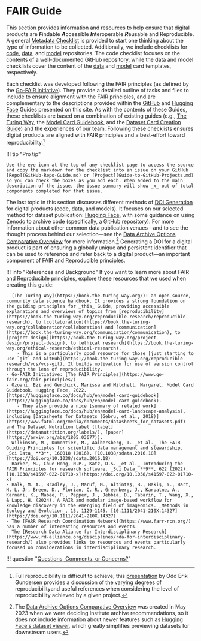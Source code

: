 # FAIR Guide

This section provides information and resources to help ensure that digital products are ***F***indable ***A***ccessible ***I***nteroperable ***R***eusable and Reproducible. A general [Metadata Checklist](Metadata-Checklist.md) is provided to start one thinking about the type of information to be collected. Additionally, we include checklists for [code](Code-Checklist.md), [data](Data-Checklist.md), and [model](Model-Checklist.md) repositories. The code checklist focuses on the contents of a well-documented GitHub repository, while the data and model checklists cover the content of the [data](HF_DatasetCard_Template_mkdocs.md/) and [model](HF_ModelCard_Template_mkdocs.md/) card templates, respectively.

Each checklist was developed following the FAIR principles (as defined by the [Go-FAIR Initiative](https://www.go-fair.org/fair-principles/)). They provide a detailed outline of tasks and files to include to ensure alignment with the FAIR principles, and are complementary to the descriptions provided within the [GitHub](GitHub-Repo-Guide.md) and [Hugging Face](Hugging-Face-Repo-Guide.md) Guides presented on this site. As with the contents of these Guides, these checklists are based on a combination of existing guides (e.g., [The Turing Way](https://book.the-turing-way.org/), the [Model Card Guidebook](https://huggingface.co/docs/hub/en/model-card-annotated), and the [Dataset Card Creation Guide](https://github.com/huggingface/datasets/blob/main/templates/README_guide.md)) and the experiences of our team. Following these checklists ensures digital products are aligned with FAIR principles and a best-effort toward reproducibility.[^1]

!!! tip "Pro tip"

    Use the eye icon at the top of any checklist page to access the source and copy the markdown for the checklist into an issue on your GitHub [Repo](GitHub-Repo-Guide.md) or [Project](Guide-to-GitHub-Projects.md) so you can check the boxes as you add each. When added to the main description of the issue, the issue summary will show _x_ out of total components completed for that issue.

The last topic in this section discusses different methods of [DOI Generation](DOI-Generation.md) for digital products (code, data, and models). It focuses on our selected method for dataset publication: [Hugging Face](https://huggingface.co/), with some guidance on using [Zenodo](https://zenodo.org/) to archive code (specifically, a GitHub repository). For more information about other common data publication venues&mdash;and to see the thought process behind our selection&mdash;see the [Data Archive Options Comparative Overview](../pdfs/Data_Archive-Publication-Options-Comparative-Overview.pdf) for more information.[^2] Generating a DOI for a digital product is part of ensuring a globally unique and persistent identifier that can be used to reference and refer back to a digital product&mdash;an important component of FAIR and Reproducible principles.

!!! info "References and Background"
    If you want to learn more about FAIR and Reproducible principles, explore these resources that we used when creating this guide:

    - [The Turing Way](https://book.the-turing-way.org/): an open-source, community data science handbook. It provides a strong foundation on the guiding principles for _this_ Guide, providing accessible explanations and overviews of topics from [reproducibility](https://book.the-turing-way.org/reproducible-research/reproducible-research), to [collaboration](https://book.the-turing-way.org/collaboration/collaboration) and [communication](https://book.the-turing-way.org/communication/communication), to [project design](https://book.the-turing-way.org/project-design/project-design), to [ethical research](https://book.the-turing-way.org/ethical-research/ethical-research). 
        - This is a particularly good resource for those [just starting to use `git` and GitHub](https://book.the-turing-way.org/reproducible-research/vcs/vcs-git). It builds motivation for use of version control through the lens of reproducibility.
    - Go-FAIR Initiative: [The FAIR Principles](https://www.go-fair.org/fair-principles/)
    - Ozoani, Ezi and Gerchick, Marissa and Mitchell, Margaret. Model Card Guidebook. Hugging Face, 2022. [https://huggingface.co/docs/hub/en/model-card-guidebook](https://huggingface.co/docs/hub/en/model-card-guidebook). 
        - They also provide a nice [summary of related work](https://huggingface.co/docs/hub/en/model-card-landscape-analysis), including [Datasheets for Datasets (Gebru, et al., 2018)](https://www.fatml.org/media/documents/datasheets_for_datasets.pdf) and The Dataset Nutrition Label ([label](https://datanutrition.org/labels/), [paper](https://arxiv.org/abs/1805.03677)).
    - Wilkinson, M., Dumontier, M., Aalbersberg, I. _et al._ The FAIR Guiding Principles for scientific data management and stewardship. _Sci Data_ **3**, 160018 (2016). [10.1038/sdata.2016.18](https://doi.org/10.1038/sdata.2016.18)
    - Barker, M., Chue Hong, N.P., Katz, D.S. _et al._ Introducing the FAIR Principles for research software. _Sci Data_ **9**, 622 (2022). [10.1038/s41597-022-01710-x](https://doi.org/10.1038/s41597-022-01710-x)
    - Balk, M. A., Bradley, J., Maruf, M., Altintaş, B., Bakiş, Y., Bart, H. L. Jr, Breen, D., Florian, C. R., Greenberg, J., Karpatne, A., Karnani, K., Mabee, P., Pepper, J., Jebbia, D., Tabarin, T., Wang, X., & Lapp, H. (2024). A FAIR and modular image-based workflow for knowledge discovery in the emerging field of imageomics. _Methods in Ecology and Evolution_, 15, 1129–1145. [10.1111/2041-210X.14327](https://doi.org/10.1111/2041-210X.14327)
    - The [FARR Research Coordination Network](https://www.farr-rcn.org/) has a number of interesting resources and events.
    - The [Research Data Aliance for Interdisciplinary Research](https://www.rd-alliance.org/disciplines/rda-for-interdisciplinary-research/) also provides links to resources and events particularly focused on considerations in interdisciplinary research.

!!! question "[Questions, Comments, or Concerns?](https://github.com/Imageomics/Imageomics-guide/issues)"

[^1]: Full reproducibility is difficult to achieve; this [presentation](https://drive.google.com/file/d/1BFqZ00zMuyVHaD9A8PvzRDEg7aV0kp3W/view?usp=drive_link) by Odd Erik Gundersen provides a discussion of the varying degrees of reproducibilityand useful references when considering the level of reproducibility achieved by a given project.  
[^2]: The [Data Archive Options Comparative Overview](../pdfs/Data_Archive-Publication-Options-Comparative-Overview.pdf) was created in May 2023 when we were deciding Institute archive recommendations, so it does not include information about newer features such as [Hugging Face's dataset viewer](https://huggingface.co/docs/hub/en/datasets-viewer), which greatly simplifies previewing datasets for downstream users.
